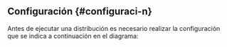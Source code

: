 ## Configuración {#configuraci-n}

Antes de ejecutar una distribución es necesario realizar la configuración que se indica a continuación en el diagrama: